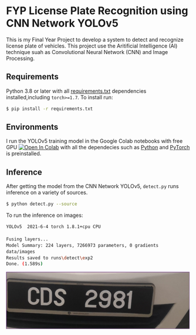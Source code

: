 # FYP License Plate Recognition using CNN Network YOLOv5
This is my Final Year Project to develop a system to detect and recognize license plate of vehicles. This project use the Aritificial Intelligence (AI) technique suah as Convolutional Neural Network (CNN) and Image Processing.

## Requirements
Python 3.8 or later with all [requirements.txt](https://github.com/Wenxiang98/FYP_License-Plate_Recognition_YOLOv5/blob/main/requirements.txt) dependencies installed,including `torch>=1.7`. To install run:
```bash
$ pip install -r requirements.txt
```

## Environments
I run the YOLOv5 training model in the Google Colab notebooks with free GPU <a href="https://colab.research.google.com/github/ultralytics/yolov5/blob/master/tutorial.ipynb"><img src="https://colab.research.google.com/assets/colab-badge.svg" alt="Open In Colab"></a> with all the dependecies such as [Python](https://www.python.org/) and [PyTorch](https://pytorch.org/) is preinstalled.  

## Inference
After getting the model from the CNN Network YOLOv5, `detect.py` runs inference on a variety of sources.

```bash
$ python detect.py --source 
```
To run the inference on images: 
```bash
YOLOv5  2021-6-4 torch 1.8.1+cpu CPU

Fusing layers...
Model Summary: 224 layers, 7266973 parameters, 0 gradients
data/images
Results saved to runs\detect\exp2
Done. (1.589s)
```
<img width="500" src="./2.png"> 
